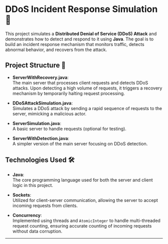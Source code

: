 
# DDoS Incident Response Simulation 🚀

This project simulates a **Distributed Denial of Service (DDoS) Attack** and demonstrates how to detect and respond to it using **Java**. The goal is to build an incident response mechanism that monitors traffic, detects abnormal behavior, and recovers from the attack.

## Project Structure 📂

- **ServerWithRecovery.java**:  
  The main server that processes client requests and detects DDoS attacks. Upon detecting a high volume of requests, it triggers a recovery mechanism by temporarily halting request processing.

- **DDoSAttackSimulation.java**:  
  Simulates a DDoS attack by sending a rapid sequence of requests to the server, mimicking a malicious actor.

- **ServerSimulation.java**:  
  A basic server to handle requests (optional for testing).  

- **ServerWithDetection.java**:  
  A simpler version of the main server focusing on DDoS detection.

## Technologies Used 🛠️

- **Java**:  
  The core programming language used for both the server and client logic in this project.

- **Sockets**:  
  Utilized for client-server communication, allowing the server to accept incoming requests from clients.

- **Concurrency**:  
  Implemented using threads and `AtomicInteger` to handle multi-threaded request counting, ensuring accurate counting of incoming requests without data corruption.


---

